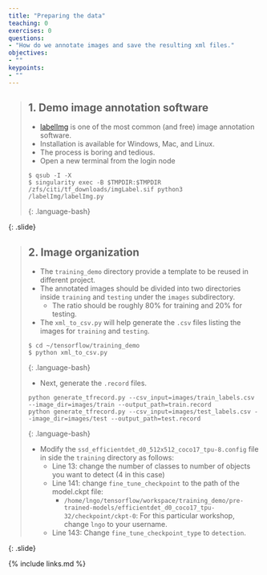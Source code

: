 ```yaml
---
title: "Preparing the data"
teaching: 0
exercises: 0
questions:
- "How do we annotate images and save the resulting xml files."
objectives:
- ""
keypoints:
- ""
---
```



> ## 1. Demo image annotation software
> 
> - [labelImg](https://github.com/tzutalin/labelImg#usage) is one of the most common (and free)
> image annotation software. 
> - Installation is available for Windows, Mac, and Linux. 
> - The process is boring and tedious. 
> - Open a new terminal from the login node
>
> ~~~
> $ qsub -I -X
> $ singularity exec -B $TMPDIR:$TMPDIR /zfs/citi/tf_downloads/imgLabel.sif python3 /labelImg/labelImg.py 
> ~~~
> {: .language-bash}
>
{: .slide}

> ## 2. Image organization
> 
> - The `training_demo` directory provide a template to be reused in different project. 
> - The annotated images should be divided into two directories inside `training` and `testing`
> under the `images` subdirectory. 
>   - The ratio should be roughly 80% for training and 20% for testing. 
> - The `xml_to_csv.py` will help generate the `.csv` files listing the images for `training`
> and `testing`. 
>
> ~~~
> $ cd ~/tensorflow/training_demo
> $ python xml_to_csv.py
> ~~~
> {: .language-bash}
>
> - Next, generate the `.record` files. 
>
> ~~~
> python generate_tfrecord.py --csv_input=images/train_labels.csv --image_dir=images/train --output_path=train.record
> python generate_tfrecord.py --csv_input=images/test_labels.csv --image_dir=images/test --output_path=test.record
> ~~~
> {: .language-bash}
>
>
> - Modify the `ssd_efficientdet_d0_512x512_coco17_tpu-8.config` file in side the `training` directory as follows:
>   - Line 13: change the number of classes to number of objects you want to detect (4 in this case)
>   - Line 141: change `fine_tune_checkpoint` to the path of the model.ckpt file: 
>     - `/home/lngo/tensorflow/workspace/training_demo/pre-trained-models/efficientdet_d0_coco17_tpu-32/checkpoint/ckpt-0`: For 
>     this particular workshop, change `lngo` to your username. 
>   - Line 143: Change `fine_tune_checkpoint_type` to `detection`.
>
{: .slide}


{% include links.md %}

